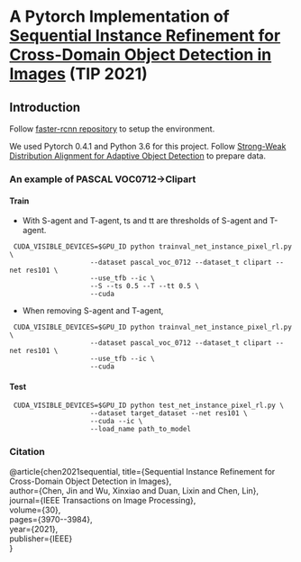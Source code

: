 # A Pytorch Implementation of [Sequential Instance Refinement for Cross-Domain Object Detection in Images](https://ieeexplore.ieee.org/abstract/document/9387548) (TIP 2021) 

## Introduction
Follow [faster-rcnn repository](https://github.com/jwyang/faster-rcnn.pytorch)
to setup the environment. 

We used Pytorch 0.4.1 and Python 3.6 for this project.
Follow [Strong-Weak Distribution Alignment for Adaptive Object Detection](https://github.com/VisionLearningGroup/DA_Detection)
to prepare data.

### An example of PASCAL VOC0712->Clipart
#### Train
* With S-agent and T-agent, ts and tt are thresholds of S-agent and T-agent.
```
 CUDA_VISIBLE_DEVICES=$GPU_ID python trainval_net_instance_pixel_rl.py \
                    --dataset pascal_voc_0712 --dataset_t clipart --net res101 \
                    --use_tfb --ic \
                    --S --ts 0.5 --T --tt 0.5 \
                    --cuda
```

* When removing S-agent and T-agent,
```
 CUDA_VISIBLE_DEVICES=$GPU_ID python trainval_net_instance_pixel_rl.py \
                    --dataset pascal_voc_0712 --dataset_t clipart --net res101 \
                    --use_tfb --ic \
                    --cuda
```

#### Test
```
 CUDA_VISIBLE_DEVICES=$GPU_ID python test_net_instance_pixel_rl.py \
                    --dataset target_dataset --net res101 \
                    --cuda --ic \
                    --load_name path_to_model
```

### Citation
@article{chen2021sequential,
  title={Sequential Instance Refinement for Cross-Domain Object Detection in Images},  
  author={Chen, Jin and Wu, Xinxiao and Duan, Lixin and Chen, Lin},  
  journal={IEEE Transactions on Image Processing},  
  volume={30},  
  pages={3970--3984},  
  year={2021},  
  publisher={IEEE}  
}
